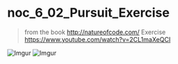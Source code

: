 # noc_6_02_Pursuit_Exercise
> from the book http://natureofcode.com/
Exercise https://www.youtube.com/watch?v=2CL1maXeQCI

![Imgur](https://i.imgur.com/TIgaoY4.jpg)
![Imgur](https://i.imgur.com/FeRBzBs.jpg)
